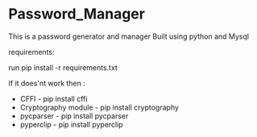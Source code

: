 # Password_Manager

This is a password generator and manager Built using python and Mysql

requirements:

run pip install -r requirements.txt

If it does'nt work then :

  * CFFI - pip install cffi
  * Cryptography module - pip install cryptography
  * pycparser - pip install pycparser
  * pyperclip - pip install pyperclip
